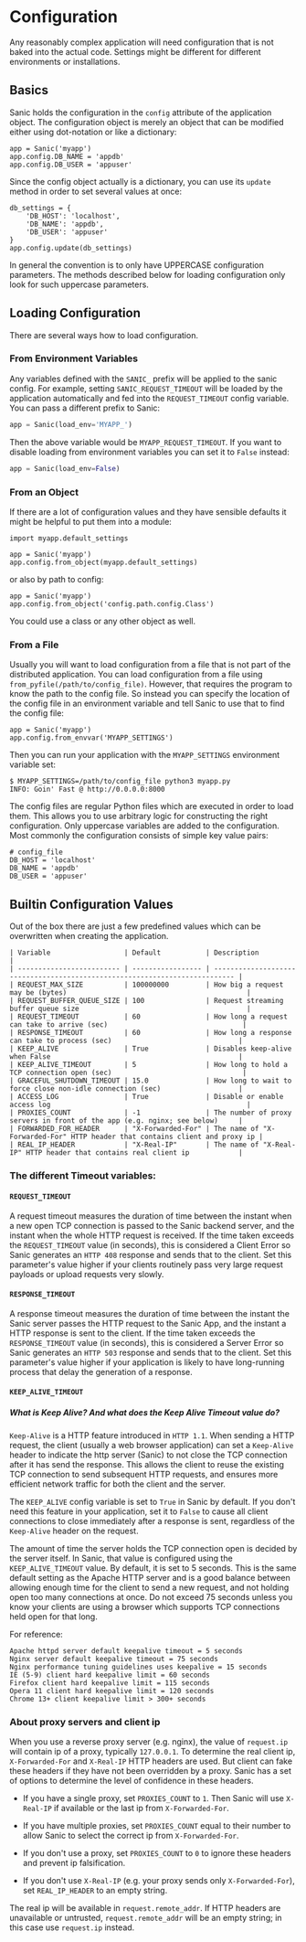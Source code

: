 # Configuration

Any reasonably complex application will need configuration that is not baked into the actual code. Settings might be different for different environments or installations.

## Basics

Sanic holds the configuration in the `config` attribute of the application object. The configuration object is merely an object that can be modified either using dot-notation or like a dictionary:

```
app = Sanic('myapp')
app.config.DB_NAME = 'appdb'
app.config.DB_USER = 'appuser'
```

Since the config object actually is a dictionary, you can use its `update` method in order to set several values at once:

```
db_settings = {
    'DB_HOST': 'localhost',
    'DB_NAME': 'appdb',
    'DB_USER': 'appuser'
}
app.config.update(db_settings)
```

In general the convention is to only have UPPERCASE configuration parameters. The methods described below for loading configuration only look for such uppercase parameters.

## Loading Configuration

There are several ways how to load configuration.

### From Environment Variables

Any variables defined with the `SANIC_` prefix will be applied to the sanic config. For example, setting `SANIC_REQUEST_TIMEOUT` will be loaded by the application automatically and fed into the `REQUEST_TIMEOUT` config variable. You can pass a different prefix to Sanic:

```python
app = Sanic(load_env='MYAPP_')
```

Then the above variable would be `MYAPP_REQUEST_TIMEOUT`. If you want to disable loading from environment variables you can set it to `False` instead:

```python
app = Sanic(load_env=False)
```

### From an Object

If there are a lot of configuration values and they have sensible defaults it might be helpful to put them into a module:

```
import myapp.default_settings

app = Sanic('myapp')
app.config.from_object(myapp.default_settings)
```
or also by path to config:

```
app = Sanic('myapp')
app.config.from_object('config.path.config.Class')
```


You could use a class or any other object as well.

### From a File

Usually you will want to load configuration from a file that is not part of the distributed application. You can load configuration from a file using `from_pyfile(/path/to/config_file)`. However, that requires the program to know the path to the config file. So instead you can specify the location of the config file in an environment variable and tell Sanic to use that to find the config file:

```
app = Sanic('myapp')
app.config.from_envvar('MYAPP_SETTINGS')
```

Then you can run your application with the `MYAPP_SETTINGS` environment variable set:

```
$ MYAPP_SETTINGS=/path/to/config_file python3 myapp.py
INFO: Goin' Fast @ http://0.0.0.0:8000
```

The config files are regular Python files which are executed in order to load them. This allows you to use arbitrary logic for constructing the right configuration. Only uppercase variables are added to the configuration. Most commonly the configuration consists of simple key value pairs:

```
# config_file
DB_HOST = 'localhost'
DB_NAME = 'appdb'
DB_USER = 'appuser'
```

## Builtin Configuration Values

Out of the box there are just a few predefined values which can be overwritten when creating the application.

    | Variable                  | Default           | Description                                                                 |
    | ------------------------- | ----------------- | --------------------------------------------------------------------------- |
    | REQUEST_MAX_SIZE          | 100000000         | How big a request may be (bytes)                                            |
    | REQUEST_BUFFER_QUEUE_SIZE | 100               | Request streaming buffer queue size                                         |
    | REQUEST_TIMEOUT           | 60                | How long a request can take to arrive (sec)                                 |
    | RESPONSE_TIMEOUT          | 60                | How long a response can take to process (sec)                               |
    | KEEP_ALIVE                | True              | Disables keep-alive when False                                              |
    | KEEP_ALIVE_TIMEOUT        | 5                 | How long to hold a TCP connection open (sec)                                |
    | GRACEFUL_SHUTDOWN_TIMEOUT | 15.0              | How long to wait to force close non-idle connection (sec)                   |
    | ACCESS_LOG                | True              | Disable or enable access log                                                |
    | PROXIES_COUNT             | -1                | The number of proxy servers in front of the app (e.g. nginx; see below)     |
    | FORWARDED_FOR_HEADER      | "X-Forwarded-For" | The name of "X-Forwarded-For" HTTP header that contains client and proxy ip |
    | REAL_IP_HEADER            | "X-Real-IP"       | The name of "X-Real-IP" HTTP header that contains real client ip            |

### The different Timeout variables:

#### `REQUEST_TIMEOUT`

A request timeout measures the duration of time between the instant when a new open TCP connection is passed to the 
Sanic backend server, and the instant when the whole HTTP request is received. If the time taken exceeds the 
`REQUEST_TIMEOUT` value (in seconds), this is considered a Client Error so Sanic generates an `HTTP 408` response 
and sends that to the client. Set this parameter's value higher if your clients routinely pass very large request payloads 
or upload requests very slowly.

#### `RESPONSE_TIMEOUT`

A response timeout measures the duration of time between the instant the Sanic server passes the HTTP request to the 
Sanic App, and the instant a HTTP response is sent to the client. If the time taken exceeds the `RESPONSE_TIMEOUT` 
value (in seconds), this is considered a Server Error so Sanic generates an `HTTP 503` response and sends that to the 
client. Set this parameter's value higher if your application is likely to have long-running process that delay the 
generation of a response.

#### `KEEP_ALIVE_TIMEOUT`

##### What is Keep Alive? And what does the Keep Alive Timeout value do?

`Keep-Alive` is a HTTP feature introduced in `HTTP 1.1`. When sending a HTTP request, the client (usually a web browser application) 
can set a `Keep-Alive` header to indicate the http server (Sanic) to not close the TCP connection after it has send the response. 
This allows the client to reuse the existing TCP connection to send subsequent HTTP requests, and ensures more efficient 
network traffic for both the client and the server.

The `KEEP_ALIVE` config variable is set to `True` in Sanic by default. If you don't need this feature in your application, 
set it to `False` to cause all client connections to close immediately after a response is sent, regardless of 
the `Keep-Alive` header on the request.

The amount of time the server holds the TCP connection open is decided by the server itself. 
In Sanic, that value is configured using the `KEEP_ALIVE_TIMEOUT` value. By default, it is set to 5 seconds. 
This is the same default setting as the Apache HTTP server and is a good balance between allowing enough time for 
the client to send a new request, and not holding open too many connections at once. Do not exceed 75 seconds unless 
you know your clients are using a browser which supports TCP connections held open for that long.

For reference:
```
Apache httpd server default keepalive timeout = 5 seconds
Nginx server default keepalive timeout = 75 seconds
Nginx performance tuning guidelines uses keepalive = 15 seconds
IE (5-9) client hard keepalive limit = 60 seconds
Firefox client hard keepalive limit = 115 seconds
Opera 11 client hard keepalive limit = 120 seconds
Chrome 13+ client keepalive limit > 300+ seconds
```

### About proxy servers and client ip

When you use a reverse proxy server (e.g. nginx), the value of `request.ip` will contain ip of a proxy, typically `127.0.0.1`. To determine the real client ip, `X-Forwarded-For` and `X-Real-IP` HTTP headers are used. But client can fake these headers if they have not been overridden by a proxy. Sanic has a set of options to determine the level of confidence in these headers.

* If you have a single proxy, set `PROXIES_COUNT` to `1`. Then Sanic will use `X-Real-IP` if available or the last ip from `X-Forwarded-For`.

* If you have multiple proxies, set `PROXIES_COUNT` equal to their number to allow Sanic to select the correct ip from `X-Forwarded-For`.

* If you don't use a proxy, set `PROXIES_COUNT` to `0` to ignore these headers and prevent ip falsification.

* If you don't use `X-Real-IP` (e.g. your proxy sends only `X-Forwarded-For`), set `REAL_IP_HEADER` to an empty string.

The real ip will be available in `request.remote_addr`. If HTTP headers are unavailable or untrusted, `request.remote_addr` will be an empty string; in this case use `request.ip` instead.
